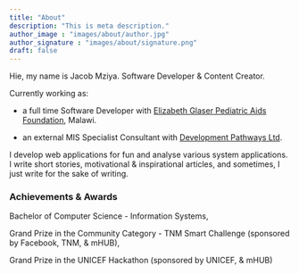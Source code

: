 ```yaml
---
title: "About"
description: "This is meta description."
author_image : "images/about/author.jpg"
author_signature : "images/about/signature.png"
draft: false
---
```


Hie, my name is Jacob Mziya. Software Developer & Content Creator.

Currently working as: 

- a full time Software Developer with [Elizabeth Glaser Pediatric Aids Foundation](http://www.pedaids.org), Malawi.

- an external MIS Specialist Consultant with [Development Pathways Ltd](https://www.developmentpathways.co.uk). 

I develop web applications for fun and analyse various system applications. 
I write short stories, motivational & inspirational articles, and sometimes, I just write for the sake of writing.

### Achievements & Awards

Bachelor of Computer Science - Information Systems,

Grand Prize in the Community Category - TNM Smart Challenge (sponsored by Facebook, TNM, & mHUB), 

Grand Prize in the UNICEF Hackathon (sponsored by UNICEF, & mHUB)
